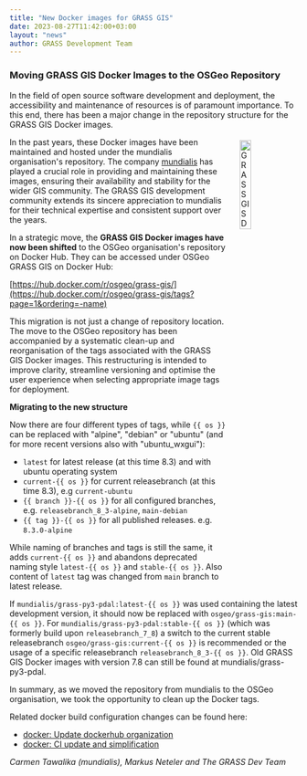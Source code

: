 ```yaml
---
title: "New Docker images for GRASS GIS"
date: 2023-08-27T11:42:00+03:00
layout: "news"
author: GRASS Development Team
---
```


### Moving GRASS GIS Docker Images to the OSGeo Repository

In the field of open source software development and deployment, the
accessibility and maintenance of resources is of paramount importance.
To this end, there has been a major change in the repository structure
for the GRASS GIS Docker images.

<a href="https://hub.docker.com/r/osgeo/grass-gis/">
  <img src="https://grass.osgeo.org/images/logos/grass-Docker.jpg"
   alt="GRASS GIS Docker images"
   title="GRASS GIS Docker images"
   width="20%" style="float:right;padding-left:25px;padding-top:5px">
</a>

In the past years, these Docker images have been maintained and hosted under
the mundialis organisation's repository. The company
[mundialis](https://www.mundialis.de) has played a crucial role in providing
and maintaining these images, ensuring their availability and stability for
the wider GIS community. The GRASS GIS development community extends
its sincere appreciation to mundialis for their technical expertise and
consistent support over the years.

In a strategic move, the **GRASS GIS Docker images have now been shifted**
to the OSGeo organisation's repository on Docker Hub. They can be accessed
under OSGeo GRASS GIS on Docker Hub:

[https://hub.docker.com/r/osgeo/grass-gis/](https://hub.docker.com/r/osgeo/grass-gis/tags?page=1&ordering=-name)

This migration is not just a change of repository location. The move to
the OSGeo repository has been accompanied by a systematic clean-up and
reorganisation of the tags associated with the GRASS GIS Docker images.
This restructuring is intended to improve clarity, streamline
versioning and optimise the user experience when selecting appropriate
image tags for deployment.

**Migrating to the new structure**

Now there are four different types of tags, while `{{ os }}` can be replaced
with "alpine", "debian" or "ubuntu" (and for more recent versions also with
"ubuntu_wxgui"):

- `latest` for latest release (at this time 8.3) and with ubuntu operating system
- `current-{{ os }}` for current releasebranch (at this time 8.3), e.g `current-ubuntu`
- `{{ branch }}-{{ os }}` for all configured branches, e.g. `releasebranch_8_3-alpine`,  `main-debian`
- `{{ tag }}-{{ os }}` for all published releases. e.g. `8.3.0-alpine`

While naming of branches and tags is still the same, it adds `current-{{ os }}`
and abandons deprecated naming style `latest-{{ os }}` and `stable-{{ os }}`.
Also content of `latest` tag was changed from `main` branch to latest release.

If `mundialis/grass-py3-pdal:latest-{{ os }}` was used containing the latest
development version, it should now be replaced with `osgeo/grass-gis:main-{{ os }}`.
For `mundialis/grass-py3-pdal:stable-{{ os }}` (which was formerly build upon
`releasebranch_7_8`) a switch to the current stable releasebranch
`osgeo/grass-gis:current-{{ os }}` is recommended or the usage of a specific
releasebranch `releasebranch_8_3-{{ os }}`. Old GRASS GIS Docker images with
version 7.8 can still be found at mundialis/grass-py3-pdal.

In summary, as we moved the repository from mundialis to the OSGeo
organisation, we took the opportunity to clean up the Docker tags.

Related docker build configuration changes can be found here:

- [docker: Update dockerhub organization](https://github.com/OSGeo/grass/pull/3001)
- [docker: CI update and simplification](https://github.com/OSGeo/grass/pull/3075)

_Carmen Tawalika (mundialis), Markus Neteler and The GRASS Dev Team_
